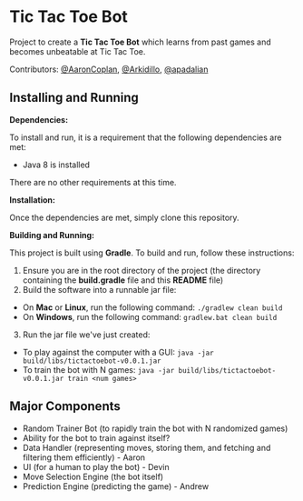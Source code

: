 # Tic Tac Toe Bot

Project to create a **Tic Tac Toe Bot** which learns from past games and becomes unbeatable at Tic Tac Toe.  

Contributors: [@AaronCoplan](https://github.com/AaronCoplan), [@Arkidillo](https://github.com/Arkidillo), [@apadalian](https://github.com/apadalian)

## Installing and Running

**Dependencies:** 

To install and run, it is a requirement that the following dependencies are met:
  * Java 8 is installed

There are no other requirements at this time.

**Installation:** 

Once the dependencies are met, simply clone this repository.

**Building and Running:**

This project is built using **Gradle**.  To build and run, follow these instructions:

1. Ensure you are in the root directory of the project (the directory containing the **build.gradle** file and this **README** file)
2. Build the software into a runnable jar file:
  * On **Mac** or **Linux**, run the following command: `./gradlew clean build`
  * On **Windows**, run the following command: `gradlew.bat clean build`
3. Run the jar file we've just created: 
  * To play against the computer with a GUI: `java -jar build/libs/tictactoebot-v0.0.1.jar`
  * To train the bot with N games: `java -jar build/libs/tictactoebot-v0.0.1.jar train <num games>`

## Major Components

* Random Trainer Bot (to rapidly train the bot with N randomized games)
* Ability for the bot to train against itself?
* Data Handler (representing moves, storing them, and fetching and filtering them efficiently) - Aaron
* UI (for a human to play the bot) - Devin
* Move Selection Engine (the bot itself)
* Prediction Engine (predicting the game) - Andrew
